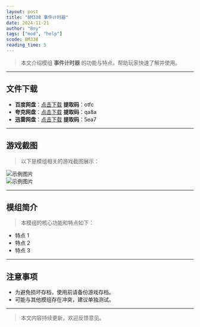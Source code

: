 ```yaml
---
layout: post
title: "BM338 事件计时器"
date: 2024-11-21
author: "Bny"
tags: ["mod", "help"]
scode: BM338
reading_time: 5
---
```


> 本文介绍模组 **事件计时器** 的功能与特点，帮助玩家快速了解并使用。

---





## 文件下载
- **百度网盘**：[点击下载](https://pan.baidu.com/s/1SNSbgEqoUk1cYVWgIQFAwA?pwd=otfc)  **提取码**：otfc  
- **夸克网盘**：[点击下载](https://pan.quark.cn/s/b782450a3b0e?pwd=qa8a)  **提取码**：qa8a  
- **迅雷网盘**：[点击下载](https://pan.xunlei.com/s/VOCCbUxW5YAO0PtoC5EGP2l6A1?pwd=5ea7)  **提取码**：5ea7  

---

## 游戏截图
> 以下是模组相关的游戏截图展示：

![示例图片](https://example.com/screenshot1.jpg)  
![示例图片](https://example.com/screenshot2.jpg)

---

## 模组简介
> 本模组的核心功能和特点如下：
- 特点 1
- 特点 2
- 特点 3

---

## 注意事项
- 为避免损坏存档，使用前请备份游戏存档。
- 可能与其他模组存在冲突，建议单独测试。

---

> 本文内容持续更新，欢迎反馈意见。
